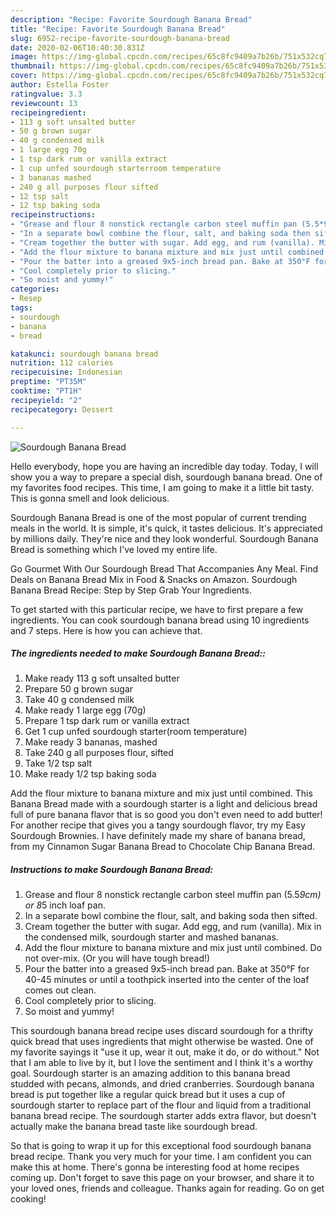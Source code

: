 ```yaml
---
description: "Recipe: Favorite Sourdough Banana Bread"
title: "Recipe: Favorite Sourdough Banana Bread"
slug: 6952-recipe-favorite-sourdough-banana-bread
date: 2020-02-06T10:40:30.831Z
image: https://img-global.cpcdn.com/recipes/65c8fc9409a7b26b/751x532cq70/sourdough-banana-bread-recipe-main-photo.jpg
thumbnail: https://img-global.cpcdn.com/recipes/65c8fc9409a7b26b/751x532cq70/sourdough-banana-bread-recipe-main-photo.jpg
cover: https://img-global.cpcdn.com/recipes/65c8fc9409a7b26b/751x532cq70/sourdough-banana-bread-recipe-main-photo.jpg
author: Estella Foster
ratingvalue: 3.3
reviewcount: 13
recipeingredient:
- 113 g soft unsalted butter
- 50 g brown sugar
- 40 g condensed milk
- 1 large egg 70g
- 1 tsp dark rum or vanilla extract
- 1 cup unfed sourdough starterroom temperature
- 3 bananas mashed
- 240 g all purposes flour sifted
- 12 tsp salt
- 12 tsp baking soda
recipeinstructions:
- "Grease and flour 8 nonstick rectangle carbon steel muffin pan (5.5*9cm) or 8*5 inch loaf pan."
- "In a separate bowl combine the flour, salt, and baking soda then sifted."
- "Cream together the butter with sugar. Add egg, and rum (vanilla). Mix in the condensed milk, sourdough starter and mashed bananas."
- "Add the flour mixture to banana mixture and mix just until combined. Do not over-mix. (Or you will have tough bread!)"
- "Pour the batter into a greased 9x5-inch bread pan. Bake at 350°F for 40-45 minutes or until a toothpick inserted into the center of the loaf comes out clean."
- "Cool completely prior to slicing."
- "So moist and yummy!"
categories:
- Resep
tags:
- sourdough
- banana
- bread

katakunci: sourdough banana bread
nutrition: 112 calories
recipecuisine: Indonesian
preptime: "PT35M"
cooktime: "PT1H"
recipeyield: "2"
recipecategory: Dessert

---
```



![Sourdough Banana Bread](https://img-global.cpcdn.com/recipes/65c8fc9409a7b26b/751x532cq70/sourdough-banana-bread-recipe-main-photo.jpg)

Hello everybody, hope you are having an incredible day today. Today, I will show you a way to prepare a special dish, sourdough banana bread. One of my favorites food recipes. This time, I am going to make it a little bit tasty. This is gonna smell and look delicious.

Sourdough Banana Bread is one of the most popular of current trending meals in the world. It is simple, it's quick, it tastes delicious. It's appreciated by millions daily. They're nice and they look wonderful. Sourdough Banana Bread is something which I've loved my entire life.

Go Gourmet With Our Sourdough Bread That Accompanies Any Meal. Find Deals on Banana Bread Mix in Food &amp; Snacks on Amazon. Sourdough Banana Bread Recipe: Step by Step Grab Your Ingredients.


To get started with this particular recipe, we have to first prepare a few ingredients. You can cook sourdough banana bread using 10 ingredients and 7 steps. Here is how you can achieve that.

##### The ingredients needed to make Sourdough Banana Bread::

1. Make ready 113 g soft unsalted butter
1. Prepare 50 g brown sugar
1. Take 40 g condensed milk
1. Make ready 1 large egg (70g)
1. Prepare 1 tsp dark rum or vanilla extract
1. Get 1 cup unfed sourdough starter(room temperature)
1. Make ready 3 bananas, mashed
1. Take 240 g all purposes flour, sifted
1. Take 1/2 tsp salt
1. Make ready 1/2 tsp baking soda


Add the flour mixture to banana mixture and mix just until combined. This Banana Bread made with a sourdough starter is a light and delicious bread full of pure banana flavor that is so good you don&#39;t even need to add butter! For another recipe that gives you a tangy sourdough flavor, try my Easy Sourdough Brownies. I have definitely made my share of banana bread, from my Cinnamon Sugar Banana Bread to Chocolate Chip Banana Bread. 

##### Instructions to make Sourdough Banana Bread:

1. Grease and flour 8 nonstick rectangle carbon steel muffin pan (5.5*9cm) or 8*5 inch loaf pan.
1. In a separate bowl combine the flour, salt, and baking soda then sifted.
1. Cream together the butter with sugar. Add egg, and rum (vanilla). Mix in the condensed milk, sourdough starter and mashed bananas.
1. Add the flour mixture to banana mixture and mix just until combined. Do not over-mix. (Or you will have tough bread!)
1. Pour the batter into a greased 9x5-inch bread pan. Bake at 350°F for 40-45 minutes or until a toothpick inserted into the center of the loaf comes out clean.
1. Cool completely prior to slicing.
1. So moist and yummy!


This sourdough banana bread recipe uses discard sourdough for a thrifty quick bread that uses ingredients that might otherwise be wasted. One of my favorite sayings it &#34;use it up, wear it out, make it do, or do without.&#34; Not that I am able to live by it, but I love the sentiment and I think it&#39;s a worthy goal. Sourdough starter is an amazing addition to this banana bread studded with pecans, almonds, and dried cranberries. Sourdough banana bread is put together like a regular quick bread but it uses a cup of sourdough starter to replace part of the flour and liquid from a traditional banana bread recipe. The sourdough starter adds extra flavor, but doesn&#39;t actually make the banana bread taste like sourdough bread. 

So that is going to wrap it up for this exceptional food sourdough banana bread recipe. Thank you very much for your time. I am confident you can make this at home. There's gonna be interesting food at home recipes coming up. Don't forget to save this page on your browser, and share it to your loved ones, friends and colleague. Thanks again for reading. Go on get cooking!

